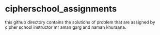 # cipherschool_assignments
this github directory contains the solutions of problem that are assigned by cipher school instructor mr aman garg and naman khuraana.
